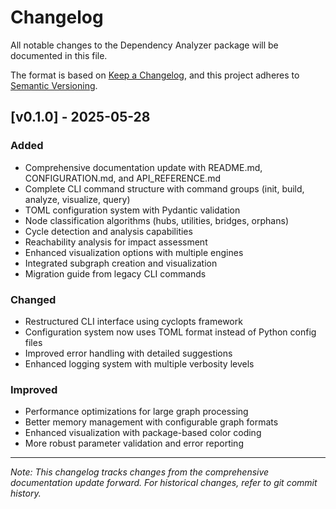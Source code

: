 # Changelog

All notable changes to the Dependency Analyzer package will be documented in this file.

The format is based on [Keep a Changelog](https://keepachangelog.com/en/1.0.0/),
and this project adheres to [Semantic Versioning](https://semver.org/spec/v2.0.0.html).

## [v0.1.0] - 2025-05-28

### Added
- Comprehensive documentation update with README.md, CONFIGURATION.md, and API_REFERENCE.md
- Complete CLI command structure with command groups (init, build, analyze, visualize, query)
- TOML configuration system with Pydantic validation
- Node classification algorithms (hubs, utilities, bridges, orphans)
- Cycle detection and analysis capabilities
- Reachability analysis for impact assessment
- Enhanced visualization options with multiple engines
- Integrated subgraph creation and visualization
- Migration guide from legacy CLI commands

### Changed
- Restructured CLI interface using cyclopts framework
- Configuration system now uses TOML format instead of Python config files
- Improved error handling with detailed suggestions
- Enhanced logging system with multiple verbosity levels

### Improved
- Performance optimizations for large graph processing
- Better memory management with configurable graph formats
- Enhanced visualization with package-based color coding
- More robust parameter validation and error reporting

---

*Note: This changelog tracks changes from the comprehensive documentation update forward. For historical changes, refer to git commit history.*
